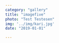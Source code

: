 ```yaml
---
category: "gallery"
title: "imagefive"
photo: "Test Testesen"
img: '../img/kari.jpg'
date: "2019-01-01"

---
```

